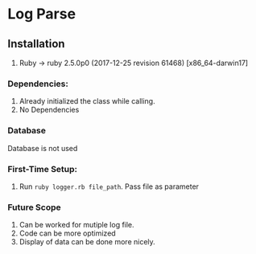 # Log Parse

## Installation
1. Ruby -> ruby 2.5.0p0 (2017-12-25 revision 61468) [x86_64-darwin17]

### Dependencies:
1. Already initialized the class while calling.
2. No Dependencies

### Database
Database is not used

### First-Time Setup:

1. Run `ruby logger.rb file_path`. Pass file as parameter


### Future Scope

1. Can be worked for mutiple log file.
2. Code can be more optimized
3. Display of data can be done more nicely.
